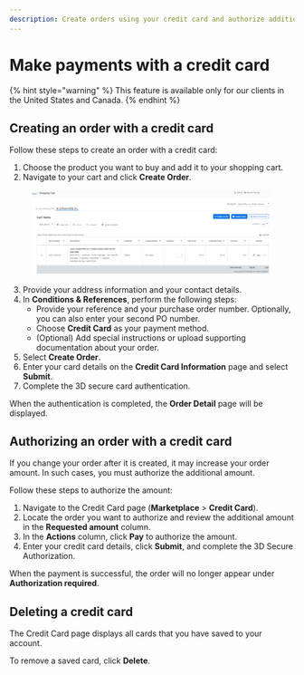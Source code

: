 ```yaml
---
description: Create orders using your credit card and authorize additional payments.
---
```


# Make payments with a credit card

{% hint style="warning" %}
This feature is available only for our clients in the United States and Canada.
{% endhint %}

## Creating an order with a credit card

Follow these steps to create an order with a credit card:

1. Choose the product you want to buy and add it to your shopping cart.
2. Navigate to your cart and click **Create Order**.&#x20;

<figure><img src="../../../.gitbook/assets/image (17) (1) (1) (1) (1) (1) (1).png" alt=""><figcaption></figcaption></figure>

3. Provide your address information and your contact details.
4. In **Conditions & References**, perform the following steps:
   * Provide your reference and your purchase order number. Optionally, you can also enter your second PO number.
   * Choose **Credit Card** as your payment method.
   * (Optional) Add special instructions or upload supporting documentation about your order.
5. Select **Create Order**.
6. Enter your card details on the **Credit Card Information** page and select **Submit**.
7. Complete the 3D secure card authentication.&#x20;

When the authentication is completed, the **Order Detail** page will be displayed.

## Authorizing an order with a credit card

If you change your order after it is created, it may increase your order amount. In such cases, you must authorize the additional amount.

Follow these steps to authorize the amount:

1. Navigate to the Credit Card page (**Marketplace** > **Credit Card**).
2. Locate the order you want to authorize and review the additional amount in the **Requested amount** column.
3. In the **Actions** column, click **Pay** to authorize the amount.
4. Enter your credit card details, click **Submit**, and complete the 3D Secure Authorization.

When the payment is successful, the order will no longer appear under **Authorization required**.

## Deleting a credit card

The Credit Card page displays all cards that you have saved to your account.

To remove a saved card, click **Delete**.
